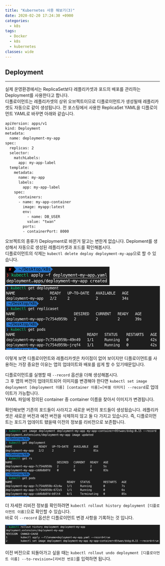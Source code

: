 ```yaml
---
title: "Kubernetes 사용 해보기(3)"
date: 2020-02-20 17:24:30 +0900
categories:
  - k8s
tags:
  - Docker
  - k8s
  - kubernetes
classes: wide
---
```


## Deployment
- - -
실제 운영환경에서는 ReplicaSet보다 레플리카셋과 포드의 배포를 관리하는 Deployment를 사용한다고 합니다.   
디폴로이먼트는 레플리카셋의 상위 오브젝트이므로 디플로이먼트가 생성될때 레플리카셋도 자동으로 같이 생성됩니다.
전 포스팅에서 사용한 ReplicaSet YAML을 디플로이먼트 YAML로 바꾸면 아래와 같습니다.   

    apiVersion: apps/v1
    kind: Deployment
    metadata: 
      name: deployment-my-app
    spec:
      replicas: 2
      selector:
        matchLabels:
          app: my-app-label
      template:
        metadata:
          name: my-app
          labels:
            app: my-app-label
        spec:
          containers:
          - name: my-app-container
            image: myapp:latest
            env:
              - name: DB_USER
              value: "twan"
            ports:
            - containerPort: 8000

오브젝트의 종류가 Deployment로 바뀐거 말고는 변한게 없습니다.
Deploment를 생성해서 자동으로 생성된 레플리카셋과 포드를 확인해봅시다.   
디플로이먼트의 삭제는 `kubectl delete deploy deployment-my-app`으로 할 수 있습니다.   

![](/assets/images/k8s_start/03-01.png)   
![](/assets/images/k8s_start/03-02.png)   
  
이렇게 보면 디플로이먼트와 레플리카셋은 차이점이 없어 보이지만 디플로이먼트를 사용하는 가장 중요한 이유는 앱의 업데이트와 배포를 쉽게 할 수 있기때문입니다.   

디플로이먼트를 실행할 때 `--record` 옵션을 더해 생성해봅시다.   
그 후 앱의 버전이 업데이트되어 이미지를 변경해야 한다면 `kubectl set image deployment [deployment 이름] [container 이름]=[바뀔 이미지] --record`로 업데이트가 가능합니다.   
YAML 파일에 정의된 container 중 container 이름을 찾아서 이미지가 변경됩니다.   

확인해보면 기존의 포드들이 사라지고 새로운 버전의 포드들이 생성됬습니다.
레플리카셋은 새로운 버전과 예전 버전을 삭제하지 않고 둘 다 가지고 있습니다. 즉, 디플로이먼트는 포드가 업데이트 됐을때 이전의 정보를 리비전으로 보존합니다.   

![](/assets/images/k8s_start/03-03.png)   

더 자세한 리비전 정보를 확인하려면 `kubectl rollout history deployment [디플로이먼트 이름]`으로 확인할 수 있습니다.   
바로 이 `--record` 옵션은 디플로이먼트 변경 사항을 기록하는 것 입니다.   

![](/assets/images/k8s_start/03-04.png)  

이전 버전으로 되돌아가고 싶을 때는 `kubectl rollout undo deployment [디플로이먼트 이름] --to-revision=[리비전 번호]`를 입력하면 됩니다.